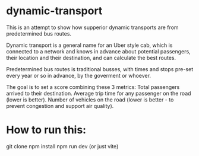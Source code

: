 # dynamic-transport
This is an attempt to show how supperior dynamic transports are from predetermined bus routes.

Dynamic transport is a general name for an Uber style cab, 
which is connected to a network and knows in advance about potential passengers, 
their location and their destination, and can calculate the best routes.

Predetermined bus routes is traditional busses, with times and stops pre-set every year or so in advance, by the goverment or whoever.

The goal is to set a score combining these 3 metrics:
Total passengers arrived to their destination.
Average trip time for any passenger on the road (lower is better).
Number of vehicles on the road (lower is better - to prevent congestion and support air quality).



# How to run this:
git clone
npm install
npm run dev (or just vite)

